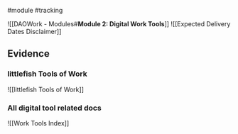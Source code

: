 #module #tracking

![[DAOWork - Modules#**Module 2: Digital Work Tools**]]
![[Expected Delivery Dates Disclaimer]]

## Evidence

### littlefish Tools of Work

![[littlefish Tools of Work]]

### All digital tool related docs

![[Work Tools Index]]

